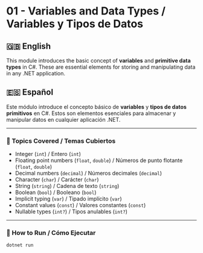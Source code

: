 # 01 - Variables and Data Types / Variables y Tipos de Datos

## 🇬🇧 English

This module introduces the basic concept of **variables** and **primitive data types** in C#. These are essential elements for storing and manipulating data in any .NET application.


## 🇪🇸 Español
Este módulo introduce el concepto básico de **variables** y **tipos de datos primitivos** en C#. Estos son elementos esenciales para almacenar y manipular datos en cualquier aplicación .NET.

---

### 🧠 Topics Covered / Temas Cubiertos

- Integer (`int`) / Entero (`int`)
- Floating point numbers (`float`, `double`) / Números de punto flotante (`float`, `double`)
- Decimal numbers (`decimal`) / Números decimales (`decimal`)
- Character (`char`) / Carácter (`char`)
- String (`string`) / Cadena de texto (`string`)
- Boolean (`bool`) / Booleano (`bool`)
- Implicit typing (`var`) / Tipado implícito (`var`)
- Constant values (`const`) / Valores constantes (`const`)
- Nullable types (`int?`) / Tipos anulables (`int?`)

---

### 🧪 How to Run / Cómo Ejecutar

```bash
dotnet run